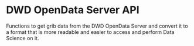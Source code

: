 # DWD OpenData Server API
Functions to get grib data from the DWD OpenData Server and
convert it to a format that is more readable and
easier to access and perform Data Science on it.
